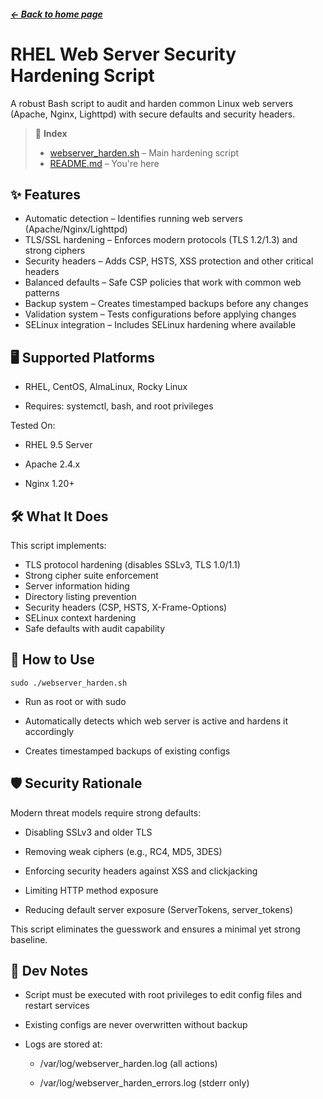 ##### <a href="/README.md">← Back to home page</a>

# RHEL Web Server Security Hardening Script 

A robust Bash script to audit and harden common Linux web servers (Apache, Nginx, Lighttpd) with secure defaults and security headers.

>📄 **Index**
> - [webserver_harden.sh](../../scripting/linux/webserver_harden.sh) – Main hardening script
> - [README.md](./webserver_harden.md) – You're here

## ✨ Features
- Automatic detection – Identifies running web servers (Apache/Nginx/Lighttpd)
- TLS/SSL hardening – Enforces modern protocols (TLS 1.2/1.3) and strong ciphers
- Security headers – Adds CSP, HSTS, XSS protection and other critical headers
- Balanced defaults – Safe CSP policies that work with common web patterns
- Backup system – Creates timestamped backups before any changes
- Validation system – Tests configurations before applying changes
- SELinux integration – Includes SELinux hardening where available

## 🖥 Supported Platforms


- RHEL, CentOS, AlmaLinux, Rocky Linux

- Requires: systemctl, bash, and root privileges

Tested On:

- RHEL 9.5 Server

- Apache 2.4.x

- Nginx 1.20+

## 🛠 What It Does
This script implements:
- TLS protocol hardening (disables SSLv3, TLS 1.0/1.1)
- Strong cipher suite enforcement
- Server information hiding
- Directory listing prevention
- Security headers (CSP, HSTS, X-Frame-Options)
- SELinux context hardening
- Safe defaults with audit capability

## 🚀 How to Use
``` 
sudo ./webserver_harden.sh
```
- Run as root or with sudo

- Automatically detects which web server is active and hardens it accordingly

- Creates timestamped backups of existing configs


## 🛡 Security Rationale

Modern threat models require strong defaults:

- Disabling SSLv3 and older TLS

- Removing weak ciphers (e.g., RC4, MD5, 3DES)

- Enforcing security headers against XSS and clickjacking

- Limiting HTTP method exposure

- Reducing default server exposure (ServerTokens, server_tokens)

This script eliminates the guesswork and ensures a minimal yet strong baseline.

## 🧠 Dev Notes

- Script must be executed with root privileges to edit config files and restart services

- Existing configs are never overwritten without backup

- Logs are stored at:

    - /var/log/webserver_harden.log (all actions)

    - /var/log/webserver_harden_errors.log (stderr only)

